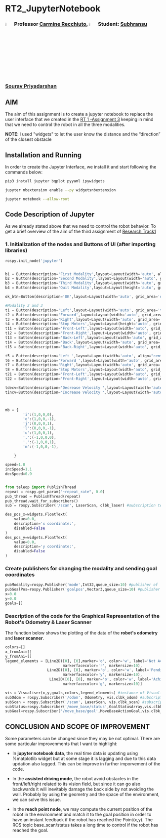 # RT2_JupyterNotebook

### <img src="https://user-images.githubusercontent.com/62358773/158238820-f418cc09-4227-4afc-9c31-1705dfb64f5a.png" width="5%" height="5%"> Professor [Carmine Recchiuto](https://github.com/CarmineD8), <img src="https://user-images.githubusercontent.com/62358773/158238810-c5dcb486-ba24-4b35-87de-39a54e88f36b.png" width="5%" height="5%"> Student: [Subhransu Sourav Priyadarshan](https://github.com/subhransu10)

## AIM 
 The aim of this assignment is to create a jupyter notebook to replace the user interface that we created in the [RT 1 -Assignment 3](https://github.com/subhransu10/RT1_Assignment3) keeping in mind that we need to control the robot in all the three modalities.

__NOTE__: I used "widgets" to let the user know the distance and the “direction” of the closest obstacle

## Installation and Running
In order to create the Jupyter Interface, we install it and start following the commands below:
```bash
pip3 install jupyter bqplot pyyaml ipywidgets
```
```bash
jupyter nbextension enable --py widgetsnbextension
```
```bash
jupyter notebook --allow-root
```

## Code Description of Jupyter
As we already stated above that we need to control the robot behavior. To get a brief overview of the aim of the third assignment of [Research Track1](https://github.com/subhransu10/RT1_Assignment3)

### 1. Initialization of the nodes and Buttons of UI (after importing libraries)
```python
rospy.init_node('jupyter')


b1 = Button(description='First Modality',layout=Layout(width='auto', align="center", grid_area='b1'),style=ButtonStyle(button_color='lightblue'))
b2 = Button(description='Second Modality',layout=Layout(width='auto', grid_area='b2'),style=ButtonStyle(button_color='moccasin'))
b3 = Button(description='Third Modality',layout=Layout(width='auto', grid_area='b3'),style=ButtonStyle(button_color='salmon'))
b4 = Button(description='Quit Modality',layout=Layout(height='auto', grid_area='b4'),style=ButtonStyle(button_color='salmon'))

ok_btn=Button(description='OK',layout=Layout(width='auto', grid_area='ok'),style=ButtonStyle(button_color='salmon'))

#Modality 2 and 3
t1 = Button(description='Left',layout=Layout(width='auto', grid_area='t1'),style=ButtonStyle(button_color='lightblue'))
t2 = Button(description='Forward',layout=Layout(width='auto', grid_area='t2'),style=ButtonStyle(button_color='moccasin'))
t3 = Button(description='Right',layout=Layout(width='auto', grid_area='t3'),style=ButtonStyle(button_color='salmon'))
t4 = Button(description='Stop Motors',layout=Layout(height='auto', grid_area='t4'),style=ButtonStyle(button_color='salmon'))
t11 = Button(description='Front-Left',layout=Layout(width='auto', grid_area='t11'),style=ButtonStyle(button_color='lightblue'))
t12 = Button(description='Front-Right',layout=Layout(width='auto', grid_area='t12'),style=ButtonStyle(button_color='moccasin'))
t13 = Button(description='Back-Left',layout=Layout(width='auto', grid_area='t13'),style=ButtonStyle(button_color='lightblue'))
t14 = Button(description='Back',layout=Layout(width='auto', grid_area='t14'),style=ButtonStyle(button_color='moccasin'))
t15 = Button(description='Back-Right',layout=Layout(width='auto', grid_area='t15'),style=ButtonStyle(button_color='lightblue'))

t5 = Button(description='Left ',layout=Layout(width='auto', align="center", grid_area='t5'),style=ButtonStyle(button_color='lightblue'))
t6 = Button(description='Forward ',layout=Layout(width='auto', grid_area='t6'),style=ButtonStyle(button_color='moccasin'))
t7 = Button(description='Right',layout=Layout(width='auto', grid_area='t7'),style=ButtonStyle(button_color='salmon'))
t8 = Button(description='Stop Motors',layout=Layout(width='auto', grid_area='t8'),style=ButtonStyle(button_color='salmon'))
t21 = Button(description='Front-Left',layout=Layout(width='auto', grid_area='t21'),style=ButtonStyle(button_color='lightblue'))
t22 = Button(description='Front-Right',layout=Layout(width='auto', grid_area='t22'),style=ButtonStyle(button_color='moccasin'))

tdecv=Button(description='Decrease Velocity ',layout=Layout(width='auto', align="center", grid_area='tdecv'),style=ButtonStyle(button_color='lightblue'))
tincv=Button(description='Increase Velocity ',layout=Layout(width='auto', align="center", grid_area='tincv'),style=ButtonStyle(button_color='lightblue'))



mb = {
        'i':(1,0,0,0),
        'o':(1,0,0,-1),
        'j':(0,0,0,1),
        'l':(0,0,0,-1),
        'u':(1,0,0,1),
        ',':(-1,0,0,0),
        '.':(-1,0,0,1),
        'm':(-1,0,0,-1),
        
    }

speed=1.0
incSpeed=1.1
decSpeed=0.9


from teleop import PublishThread
repeat = rospy.get_param("~repeat_rate", 0.0)
pub_thread = PublishThread(repeat)
pub_thread.wait_for_subscribers()
sub = rospy.Subscriber('/scan', LaserScan, clbk_laser) #subscription to /scan topic    

des_pos_x=widgets.FloatText(
    value=0.0,
    description='x coordinate:',
    disabled=False
)
des_pos_y=widgets.FloatText(
    value=0.0,
    description='y coordinate:',
    disabled=False
)
```
### Create publishers for changing the modality and sending goal coordinates
```python
pubModality=rospy.Publisher('mode',Int32,queue_size=10) #publisher of 'mode' topic, sends user choice to other nodes
pubGoalPos=rospy.Publisher('goalpos',Vector3,queue_size=10) #publisher of 'goalpos' topic, sends the desired position
x=0.0
y=0.0
goals=[]
```
### Description of the code for the Graphical Representation of the Robot's Odometry & Laser Scanner
The function below shows the plotting of the data of the __robot's odometry__ and __laser scanner__.
```python
colors=[]
x_fromAni=[]
y_fromAni=[]
legend_elements = [Line2D([0], [0],marker='o', color='w', label='Not Achieved: 0',
                          markerfacecolor='r', markersize=10),
                   Line2D([0], [0], marker='o', color='w', label='Pending',
                          markerfacecolor='y', markersize=10),
                    Line2D([0], [0], marker='o', color='w', label='Achieved: 0',
                          markerfacecolor='g', markersize=10)]

vis = Visualiser(x,y,goals,colors,legend_elements) #instance of Visualiser class
subOdom = rospy.Subscriber('/odom', Odometry, vis.clbk_odom) #subscription to '/odom' topic
subScan = rospy.Subscriber('/scan', LaserScan, vis.clbk_scan) #subscription to '/scan' topic
subStatus=rospy.Subscriber('/move_base/status',GoalStatusArray,vis.clbk_status) #subscription to '/move_base/status' topic
subGoal=rospy.Subscriber('/move_base/goal',MoveBaseActionGoal,vis.clbk_goal) #subscription to '/move_base/goal' topic
```

## CONCLUSION AND SCOPE OF IMPROVEMENT

Some parameters can be changed since they may be not optimal. 
There are some particular improvenments that I want to highlight:

+ In __jupyter notebook data__, the real time data is updating using %matplotlib widget but at some stage it is lagging and due to this data updation also lagged. This can be improve in further imporvement of the code.

+ In the __assisted driving mode__, the robot avoid obstacles in the front/left/right related to its vision field, but since it can go also backwards it will inevitably damage the back side by not avoiding the wall. Probably by using the geometry and the space of the environment, we can solve this issue.

+ In the __reach point node__, we may compute the current position of the robot in the environment and match it to the goal position in order to have an instant feedback if the robot has reached the Point(x,y). The ROS topic base_scan/status takes a long time to control if the robot has reached the goal.



